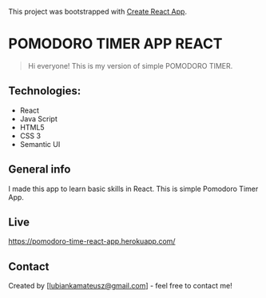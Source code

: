 This project was bootstrapped with [Create React App](https://github.com/facebook/create-react-app).

# POMODORO TIMER APP REACT
> Hi everyone! This is my version of simple POMODORO TIMER. 

## Technologies:
* React
* Java Script
* HTML5
* CSS 3
* Semantic UI

## General info
I made this app to learn basic skills in React. 
This is simple Pomodoro Timer App. 

## Live
https://pomodoro-time-react-app.herokuapp.com/

## Contact
Created by [lubiankamateusz@gmail.com] - feel free to contact me!